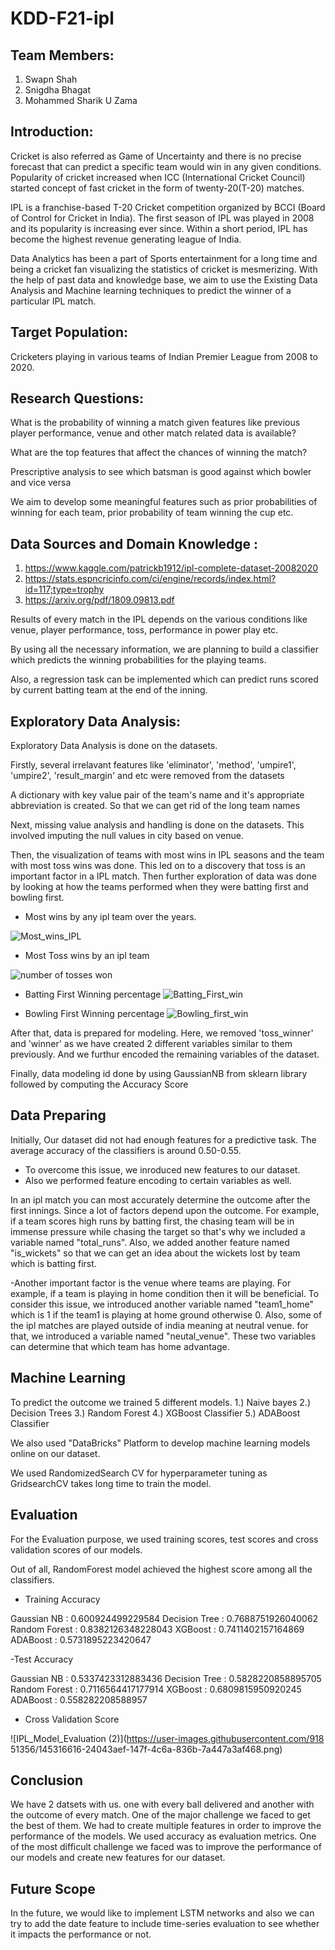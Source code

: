 # KDD-F21-ipl

## Team Members:
1) Swapn Shah
2) Snigdha Bhagat 
3) Mohammed Sharik U Zama

## Introduction:

Cricket is also referred as Game of Uncertainty and there is no precise forecast that can predict a specific team would win in any given conditions. Popularity of cricket increased when ICC (International Cricket Council) started concept of fast cricket in the form of twenty-20(T-20) matches. 

IPL is a franchise-based T-20 Cricket competition organized by BCCI (Board of Control for Cricket in India). The first season of IPL was played in 2008 and its popularity is increasing ever since. Within a short period, IPL has become the highest revenue generating league of India.

Data Analytics has been a part of Sports entertainment for a long time and being a cricket fan visualizing the statistics of cricket is mesmerizing. With the help of past data and knowledge base, we aim to use the Existing Data Analysis and Machine learning techniques to predict the winner of a particular IPL match.


## Target Population: 
Cricketers playing in various teams of Indian Premier League from 2008 to 2020.


## Research Questions:

What is the probability of winning a match given features like previous player performance, venue and 
other match related data is available?

What are the top features that affect the chances of winning the match?

Prescriptive analysis to see which batsman is good against which bowler and vice versa

We aim to develop some meaningful features such as prior probabilities of winning for each team, prior probability of team winning the cup etc. 

## Data Sources and Domain Knowledge : 

1) https://www.kaggle.com/patrickb1912/ipl-complete-dataset-20082020
2) https://stats.espncricinfo.com/ci/engine/records/index.html?id=117;type=trophy
3) https://arxiv.org/pdf/1809.09813.pdf

Results of every match in the IPL depends on the various conditions like venue, player performance, toss, performance in power play etc.

By using all the necessary information, we are planning to build a classifier which predicts the winning probabilities for the playing teams.

Also, a regression task can be implemented which can predict runs scored by current batting team at the end of the inning.

## Exploratory Data Analysis:

Exploratory Data Analysis is done on the datasets. 

Firstly, several irrelavant features like 'eliminator', 'method', 'umpire1', 'umpire2', 'result_margin' and etc were removed from the datasets

A dictionary with key value pair of the team's name and it's appropriate abbreviation is created. So that we can get rid of the long team names

Next, missing value analysis and handling is done on the datasets. This involved imputing the null values in city based on venue.

Then, the visualization of teams with most wins in IPL seasons and the team with most toss wins was done. This led on to a discovery that toss is an important factor in a IPL match. Then further exploration of data was done by looking at how the teams performed when they were batting first and bowling first.

- Most wins by any ipl team over the years. 

![Most_wins_IPL](https://user-images.githubusercontent.com/91851356/145313277-0aa5f3b4-3102-4f25-a0d5-b1374ac2d964.png)

- Most Toss wins by an ipl team 

![number of tosses won](https://user-images.githubusercontent.com/91851356/145313445-0c985563-83d3-4dc0-b7a5-ea193de91385.png)


- Batting First Winning percentage 
![Batting_First_win](https://user-images.githubusercontent.com/91851356/145313485-dbc2f50b-65ba-4f57-b6e3-a32d97746467.png)


- Bowling First Winning percentage
![Bowling_first_win](https://user-images.githubusercontent.com/91851356/145313531-07e49bd0-3291-4f5f-8d6e-5b7ded7afef3.png)



After that, data is prepared for modeling. Here, we removed 'toss_winner' and 'winner' as we have created 2 different variables similar to them previously. And we furthur encoded the remaining variables of the dataset.

Finally, data modeling id done by using GaussianNB from sklearn library followed by computing the Accuracy Score 


## Data Preparing 

Initially, Our dataset did not had enough features for a predictive task. The average accuracy of the classifiers is around 0.50-0.55. 
- To overcome this issue, we inroduced new features to our dataset.
- Also we performed feature encoding to certain variables as well.

In an ipl match you can most accurately determine the outcome after the first innings. Since a lot of factors depend upon the outcome. For example,
if a team scores high runs by batting first, the chasing team will be in immense pressure while chasing the target so that's why we included a variable
named "total_runs". Also, we added another feature named "is_wickets" so that we can get an idea about the wickets lost by team which is batting first. 

-Another important factor is the venue where teams are playing. For example, if a team is playing in home condition then it will be beneficial. 
To consider this issue, we introduced another variable named "team1_home" which is 1 if the team1 is playing at home ground otherwise 0.
Also, some of the ipl matches are played outside of india meaning at neutral venue. for that, we introduced a variable named "neutal_venue". 
These two variables can determine that which team has home advantage.

## Machine Learning

To predict the outcome we trained 5 different models.
1.) Naive bayes
2.) Decision Trees
3.) Random Forest 
4.) XGBoost Classifier
5.) ADABoost Classifier

We also used "DataBricks" Platform to develop machine learning models online on our dataset. 

We used RandomizedSearch CV for hyperparameter tuning as GridsearchCV takes long time to train the model.


## Evaluation

For the Evaluation purpose, we used training scores, test scores and cross validation scores of our models. 

Out of all, RandomForest model achieved the highest score among all the classifiers. 


- Training Accuracy 

Gaussian NB :  0.600924499229584
Decision Tree :  0.7688751926040062
Random Forest :  0.8382126348228043
XGBoost  :  0.7411402157164869
ADABoost  :  0.5731895223420647


-Test Accuracy 

Gaussian NB :  0.5337423312883436
Decision Tree :  0.5828220858895705
Random Forest :  0.7116564417177914
XGBoost  :  0.6809815950920245
ADABoost  :  0.558282208588957


- Cross Validation Score

![IPL_Model_Evaluation (2)](https://user-images.githubusercontent.com/918
51356/145316616-24043aef-147f-4c6a-836b-7a447a3af468.png)

## Conclusion

We have 2 datsets with us. one with every ball delivered and another with the outcome of every match. One of the major challenge we faced to get the best 
of them. We had to create multiple features in order to improve the performance of the models. We used accuracy as evaluation metrics. One of the most difficult challenge we faced was to improve the performance of our models and create new features for our dataset.

## Future Scope
In the future, we would like to implement LSTM networks and also we can try to add the date feature to include time-series evaluation to see whether 
it impacts the performance or not. 



